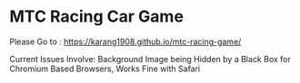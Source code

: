 # MTC Racing Car Game 

Please Go to : https://karang1908.github.io/mtc-racing-game/

Current Issues Involve: Background Image being Hidden by a Black Box for Chromium Based Browsers, Works Fine with Safari
